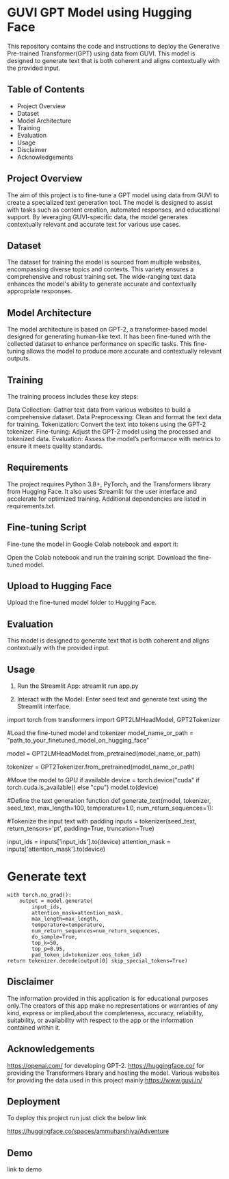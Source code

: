 
# GUVI GPT Model using Hugging Face

This repository contains the code and instructions to deploy the Generative Pre-trained Transformer(GPT) using data from GUVI. This model is designed to generate text that is both coherent and aligns contextually with the provided input.


## Table of Contents 

* Project Overview
* Dataset
* Model Architecture
* Training
* Evaluation
* Usage
* Disclaimer
* Acknowledgements
## Project Overview

The aim of this project is to fine-tune a GPT model using data from GUVI to create a specialized text generation tool. The model is designed to assist with tasks such as content creation, automated responses, and educational support. By leveraging GUVI-specific data, the model generates contextually relevant and accurate text for various use cases.
## Dataset

The dataset for training the model is sourced from multiple websites, encompassing diverse topics and contexts. This variety ensures a comprehensive and robust training set. The wide-ranging text data enhances the model's ability to generate accurate and contextually appropriate responses.
## Model Architecture

The model architecture is based on GPT-2, a transformer-based model designed for generating human-like text. It has been fine-tuned with the collected dataset to enhance performance on specific tasks. This fine-tuning allows the model to produce more accurate and contextually relevant outputs.
## Training


The training process includes these key steps:

Data Collection: Gather text data from various websites to build a comprehensive dataset.
Data Preprocessing: Clean and format the text data for training.
Tokenization: Convert the text into tokens using the GPT-2 tokenizer.
Fine-tuning: Adjust the GPT-2 model using the processed and tokenized data.
Evaluation: Assess the model’s performance with metrics to ensure it meets quality standards.
## Requirements

The project requires Python 3.8+, PyTorch, and the Transformers library from Hugging Face. It also uses Streamlit for the user interface and accelerate for optimized training. Additional dependencies are listed in requirements.txt.
## Fine-tuning Script

Fine-tune the model in Google Colab notebook and export it:

Open the Colab notebook and run the training script.
Download the fine-tuned model.
## Upload to Hugging Face

Upload the fine-tuned model folder to Hugging Face.
## Evaluation

This model is designed to generate text that is both coherent and aligns contextually with the provided input.
## Usage

1. Run the Streamlit App: streamlit run app.py

2. Interact with the Model: Enter seed text and generate text using the Streamlit interface.

import torch
from transformers import GPT2LMHeadModel, GPT2Tokenizer

#Load the fine-tuned model and tokenizer
model_name_or_path = "path_to_your_finetuned_model_on_hugging_face"

model = GPT2LMHeadModel.from_pretrained(model_name_or_path)

tokenizer = GPT2Tokenizer.from_pretrained(model_name_or_path)

#Move the model to GPU if available
device = torch.device("cuda" if torch.cuda.is_available() else "cpu")
model.to(device)

#Define the text generation function
def generate_text(model, tokenizer, seed_text, max_length=100, temperature=1.0, num_return_sequences=1):

#Tokenize the input text with padding
inputs = tokenizer(seed_text, return_tensors='pt', padding=True, truncation=True)

input_ids = inputs['input_ids'].to(device)
attention_mask = inputs['attention_mask'].to(device)
    
# Generate text
    with torch.no_grad():
        output = model.generate(
            input_ids,
            attention_mask=attention_mask,
            max_length=max_length,
            temperature=temperature,
            num_return_sequences=num_return_sequences,
            do_sample=True,
            top_k=50,
            top_p=0.95,
            pad_token_id=tokenizer.eos_token_id)
    return tokenizer.decode(output[0] skip_special_tokens=True)
## Disclaimer

The information provided in this application is for educational purposes only.The creators of this app make no representations or warranties of any kind, express or implied,about the completeness, accuracy, reliability, suitability, or availability with respect to the app or the information contained within it.
## Acknowledgements

https://openai.com/ for developing GPT-2. https://huggingface.co/ for providing the Transformers library and hosting the model. Various websites for providing the data used in this project mainly:https://www.guvi.in/
## Deployment

To deploy this project run just click the below link

https://huggingface.co/spaces/ammuharshiya/Adventure
## Demo

link to demo
